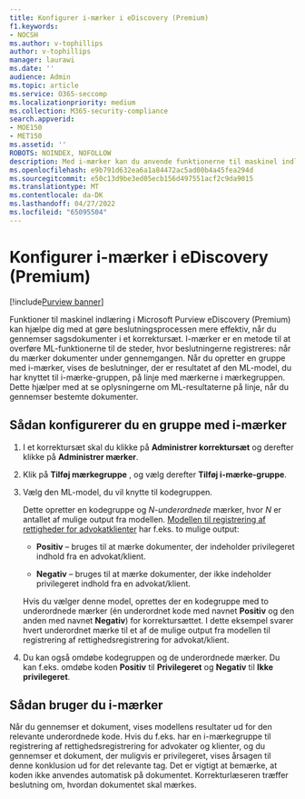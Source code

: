 ```yaml
---
title: Konfigurer i-mærker i eDiscovery (Premium)
f1.keywords:
- NOCSH
ms.author: v-tophillips
author: v-tophillips
manager: laurawi
ms.date: ''
audience: Admin
ms.topic: article
ms.service: O365-seccomp
ms.localizationpriority: medium
ms.collection: M365-security-compliance
search.appverid:
- MOE150
- MET150
ms.assetid: ''
ROBOTS: NOINDEX, NOFOLLOW
description: Med i-mærker kan du anvende funktionerne til maskinel indlæring, når du gennemser indhold i en eDiscovery-sag (Premium). Brug grupper med i-mærker til at få vist resultaterne af modeller til registrering af maskinel indlæring, f.eks. rettighedsmodellen for advokat/klient.
ms.openlocfilehash: e9b791d632ea6a1a84472ac5ad00b4a45fea294d
ms.sourcegitcommit: e50c13d9be3ed05ecb156d497551acf2c9da9015
ms.translationtype: MT
ms.contentlocale: da-DK
ms.lasthandoff: 04/27/2022
ms.locfileid: "65095504"
---
```

# <a name="set-up-smart-tags-in-ediscovery-premium"></a>Konfigurer i-mærker i eDiscovery (Premium)

[!include[Purview banner](../includes/purview-rebrand-banner.md)]

Funktioner til maskinel indlæring i Microsoft Purview eDiscovery (Premium) kan hjælpe dig med at gøre beslutningsprocessen mere effektiv, når du gennemser sagsdokumenter i et korrektursæt. I-mærker er en metode til at overføre ML-funktionerne til de steder, hvor beslutningerne registreres: når du mærker dokumenter under gennemgangen. Når du opretter en gruppe med i-mærker, vises de beslutninger, der er resultatet af den ML-model, du har knyttet til i-mærke-gruppen, på linje med mærkerne i mærkegruppen. Dette hjælper med at se oplysningerne om ML-resultaterne på linje, når du gennemser bestemte dokumenter.

## <a name="how-to-set-up-a-smart-tag-group"></a>Sådan konfigurerer du en gruppe med i-mærker

1. I et korrektursæt skal du klikke på **Administrer korrektursæt** og derefter klikke på **Administrer mærker**.

2. Klik på **Tilføj mærkegruppe** , og vælg derefter **Tilføj i-mærke-gruppe**.

3. Vælg den ML-model, du vil knytte til kodegruppen.
    
   Dette opretter en kodegruppe og *N-underordnede* mærker, hvor *N* er antallet af mulige output fra modellen. [Modellen til registrering af rettigheder for advokatklienter](attorney-privilege-detection.md) har f.eks. to mulige output: 

   - **Positiv** – bruges til at mærke dokumenter, der indeholder privilegeret indhold fra en advokat/klient.
   
   - **Negativ** – bruges til at mærke dokumenter, der ikke indeholder privilegeret indhold fra en advokat/klient.
    
    Hvis du vælger denne model, oprettes der en kodegruppe med to underordnede mærker (én underordnet kode med navnet **Positiv** og den anden med navnet **Negativ**) for korrektursættet. I dette eksempel svarer hvert underordnet mærke til et af de mulige output fra modellen til registrering af rettighedsregistrering for advokat/klient.

4. Du kan også omdøbe kodegruppen og de underordnede mærker. Du kan f.eks. omdøbe koden **Positiv** til **Privilegeret** og **Negativ** til **Ikke privilegeret**.

## <a name="how-to-use-smart-tags"></a>Sådan bruger du i-mærker

Når du gennemser et dokument, vises modellens resultater ud for den relevante underordnede kode. Hvis du f.eks. har en i-mærkegruppe til registrering af rettighedsregistrering for advokater og klienter, og du gennemser et dokument, der muligvis er privilegeret, vises årsagen til denne konklusion ud for det relevante tag. Det er vigtigt at bemærke, at koden ikke anvendes automatisk på dokumentet. Korrekturlæseren træffer beslutning om, hvordan dokumentet skal mærkes.
